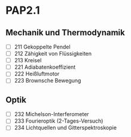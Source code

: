 # PAP2.1
## Mechanik und Thermodynamik
- [ ] 211 Gekoppelte Pendel
- [ ] 212 Zähigkeit von Flüssigkeiten
- [ ] 213 Kreisel
- [ ] 221 Adiabatenkoeffizient 
- [ ] 222 Heißluftmotor
- [ ] 223 Brownsche Bewegung
## Optik
- [ ] 232 Michelson-Interferometer
- [ ] 233 Fourieroptik (2-Tages-Versuch)
- [ ] 234 Lichtquellen und Gitterspektroskopie
